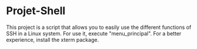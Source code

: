 # Projet-Shell
This project is a script that allows you to easily use the different functions of SSH in a Linux system.
For use it, execute "menu_principal". For a better experience, install the xterm package.
